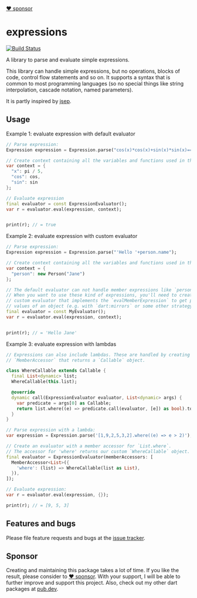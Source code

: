 [:heart: sponsor](https://github.com/sponsors/rbellens)


# expressions

[![Build Status](https://travis-ci.org/appsup-dart/expressions.svg?branch=master)](https://travis-ci.org/appsup-dart/expressions)


A library to parse and evaluate simple expressions.

This library can handle simple expressions, but no operations, blocks of code, control flow statements and so on.
It supports a syntax that is common to most programming languages (so no special things like string interpolation, 
cascade notation, named parameters).

It is partly inspired by [jsep](http://jsep.from.so/).

## Usage

Example 1: evaluate expression with default evaluator

```dart
// Parse expression:
Expression expression = Expression.parse("cos(x)*cos(x)+sin(x)*sin(x)==1");

// Create context containing all the variables and functions used in the expression
var context = {
  "x": pi / 5,
  "cos": cos,
  "sin": sin
};

// Evaluate expression
final evaluator = const ExpressionEvaluator();
var r = evaluator.eval(expression, context);


print(r); // = true
```


Example 2: evaluate expression with custom evaluator

```dart
// Parse expression:
Expression expression = Expression.parse("'Hello '+person.name");

// Create context containing all the variables and functions used in the expression
var context = {
  "person": new Person("Jane")
};

// The default evaluator can not handle member expressions like `person.name`.
// When you want to use these kind of expressions, you'll need to create a
// custom evaluator that implements the `evalMemberExpression` to get property
// values of an object (e.g. with `dart:mirrors` or some other strategy).
final evaluator = const MyEvaluator();
var r = evaluator.eval(expression, context);


print(r); // = 'Hello Jane'
```


Example 3: evaluate expression with lambdas

```dart
// Expressions can also include lambdas. These are handled by creating a
// `MemberAccessor` that returns a `Callable` object.

class WhereCallable extends Callable {
  final List<dynamic> list;
  WhereCallable(this.list);

  @override
  dynamic call(ExpressionEvaluator evaluator, List<dynamic> args) {
    var predicate = args[0] as Callable;
    return list.where((e) => predicate.call(evaluator, [e]) as bool).toList();
  }
}

// Parse expression with a lambda:
var expression = Expression.parse('[1,9,2,5,3,2].where((e) => e > 2)');

// Create an evaluator with a member accessor for `List.where`.
// The accessor for 'where' returns our custom `WhereCallable` object.
final evaluator = ExpressionEvaluator(memberAccessors: [
  MemberAccessor<List>({
    'where': (list) => WhereCallable(list as List),
  }),
]);

// Evaluate expression:
var r = evaluator.eval(expression, {});

print(r); // = [9, 5, 3]
```


## Features and bugs

Please file feature requests and bugs at the [issue tracker][tracker].

[tracker]: https://github.com/appsup-dart/expressions/issues

## Sponsor

Creating and maintaining this package takes a lot of time. If you like the result, please consider to [:heart: sponsor](https://github.com/sponsors/rbellens). 
With your support, I will be able to further improve and support this project.
Also, check out my other dart packages at [pub.dev](https://pub.dev/packages?q=publisher%3Aappsup.be).

